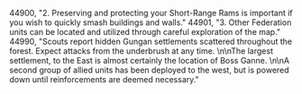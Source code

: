 ﻿44900, "2.  Preserving and protecting your Short-Range Rams is important if you wish to quickly smash buildings and walls."
44901, "3.  Other Federation units can be located and utilized through careful exploration of the map."
44990, "Scouts report hidden Gungan settlements scattered throughout the forest.  Expect attacks from the underbrush at any time. \n\nThe largest settlement, to the East is almost certainly the location of Boss Ganne. \n\nA second group of allied units has been deployed to the west, but is powered down until reinforcements are deemed necessary."
